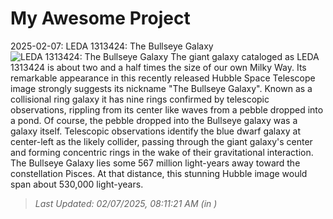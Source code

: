 # My Awesome Project

<!-- APOD Start -->
2025-02-07: LEDA 1313424: The Bullseye Galaxy
![LEDA 1313424: The Bullseye Galaxy](https://apod.nasa.gov/apod/image/2502/Hubble_LEDA1313424_STScI-01_1024.jpg)
The giant galaxy cataloged as LEDA 1313424 is about two and a half times the size of our own Milky Way. Its remarkable appearance in this recently released Hubble Space Telescope image strongly suggests its nickname "The Bullseye Galaxy". Known as a collisional ring galaxy it has nine rings confirmed by telescopic observations, rippling from its center like waves from a pebble dropped into a pond. Of course, the pebble dropped into the Bullseye galaxy was a galaxy itself. Telescopic observations identify the blue dwarf galaxy at center-left as the likely collider, passing through the giant galaxy's center and forming concentric rings in the wake of their gravitational interaction. The Bullseye Galaxy lies some 567 million light-years away toward the constellation Pisces. At that distance, this stunning Hubble image would span about 530,000 light-years.
> _Last Updated: 02/07/2025, 08:11:21 AM (in )_
<!-- APOD End -->
